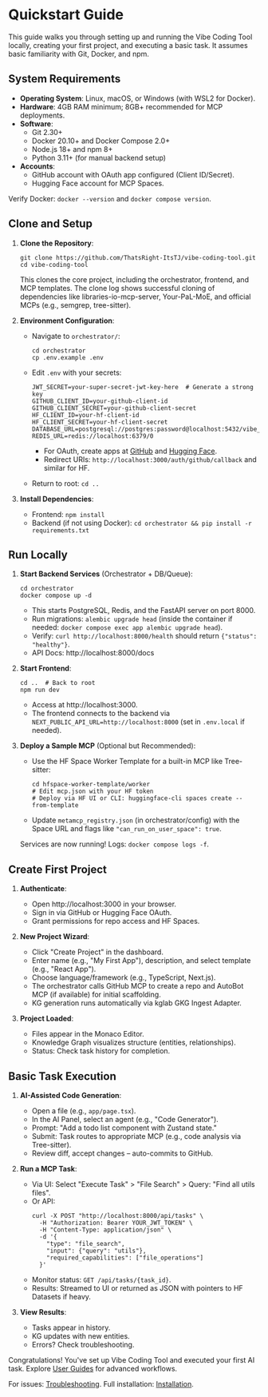 # Quickstart Guide

This guide walks you through setting up and running the Vibe Coding Tool locally, creating your first project, and executing a basic task. It assumes basic familiarity with Git, Docker, and npm.

## System Requirements

- **Operating System**: Linux, macOS, or Windows (with WSL2 for Docker).
- **Hardware**: 4GB RAM minimum; 8GB+ recommended for MCP deployments.
- **Software**:
  - Git 2.30+
  - Docker 20.10+ and Docker Compose 2.0+
  - Node.js 18+ and npm 8+
  - Python 3.11+ (for manual backend setup)
- **Accounts**:
  - GitHub account with OAuth app configured (Client ID/Secret).
  - Hugging Face account for MCP Spaces.

Verify Docker: `docker --version` and `docker compose version`.

## Clone and Setup

1. **Clone the Repository**:
   ```
   git clone https://github.com/ThatsRight-ItsTJ/vibe-coding-tool.git
   cd vibe-coding-tool
   ```

   This clones the core project, including the orchestrator, frontend, and MCP templates. The clone log shows successful cloning of dependencies like libraries-io-mcp-server, Your-PaL-MoE, and official MCPs (e.g., semgrep, tree-sitter).

2. **Environment Configuration**:
   - Navigate to `orchestrator/`:
     ```
     cd orchestrator
     cp .env.example .env
     ```
   - Edit `.env` with your secrets:
     ```
     JWT_SECRET=your-super-secret-jwt-key-here  # Generate a strong key
     GITHUB_CLIENT_ID=your-github-client-id
     GITHUB_CLIENT_SECRET=your-github-client-secret
     HF_CLIENT_ID=your-hf-client-id
     HF_CLIENT_SECRET=your-hf-client-secret
     DATABASE_URL=postgresql://postgres:password@localhost:5432/vibe_coding_tool
     REDIS_URL=redis://localhost:6379/0
     ```
     - For OAuth, create apps at [GitHub](https://github.com/settings/developers) and [Hugging Face](https://huggingface.co/settings/tokens).
     - Redirect URIs: `http://localhost:3000/auth/github/callback` and similar for HF.

   - Return to root: `cd ..`

3. **Install Dependencies**:
   - Frontend: `npm install`
   - Backend (if not using Docker): `cd orchestrator && pip install -r requirements.txt`

## Run Locally

1. **Start Backend Services** (Orchestrator + DB/Queue):
   ```
   cd orchestrator
   docker compose up -d
   ```
   - This starts PostgreSQL, Redis, and the FastAPI server on port 8000.
   - Run migrations: `alembic upgrade head` (inside the container if needed: `docker compose exec app alembic upgrade head`).
   - Verify: `curl http://localhost:8000/health` should return `{"status": "healthy"}`.
   - API Docs: http://localhost:8000/docs

2. **Start Frontend**:
   ```
   cd ..  # Back to root
   npm run dev
   ```
   - Access at http://localhost:3000.
   - The frontend connects to the backend via `NEXT_PUBLIC_API_URL=http://localhost:8000` (set in `.env.local` if needed).

3. **Deploy a Sample MCP** (Optional but Recommended):
   - Use the HF Space Worker Template for a built-in MCP like Tree-sitter:
     ```
     cd hfspace-worker-template/worker
     # Edit mcp.json with your HF token
     # Deploy via HF UI or CLI: huggingface-cli spaces create --from-template
     ```
   - Update `metamcp_registry.json` (in orchestrator/config) with the Space URL and flags like `"can_run_on_user_space": true`.

   Services are now running! Logs: `docker compose logs -f`.

## Create First Project

1. **Authenticate**:
   - Open http://localhost:3000 in your browser.
   - Sign in via GitHub or Hugging Face OAuth.
   - Grant permissions for repo access and HF Spaces.

2. **New Project Wizard**:
   - Click "Create Project" in the dashboard.
   - Enter name (e.g., "My First App"), description, and select template (e.g., "React App").
   - Choose language/framework (e.g., TypeScript, Next.js).
   - The orchestrator calls GitHub MCP to create a repo and AutoBot MCP (if available) for initial scaffolding.
   - KG generation runs automatically via kglab GKG Ingest Adapter.

3. **Project Loaded**:
   - Files appear in the Monaco Editor.
   - Knowledge Graph visualizes structure (entities, relationships).
   - Status: Check task history for completion.

## Basic Task Execution

1. **AI-Assisted Code Generation**:
   - Open a file (e.g., `app/page.tsx`).
   - In the AI Panel, select an agent (e.g., "Code Generator").
   - Prompt: "Add a todo list component with Zustand state."
   - Submit: Task routes to appropriate MCP (e.g., code analysis via Tree-sitter).
   - Review diff, accept changes – auto-commits to GitHub.

2. **Run a MCP Task**:
   - Via UI: Select "Execute Task" > "File Search" > Query: "Find all utils files".
   - Or API: 
     ```
     curl -X POST "http://localhost:8000/api/tasks" \
       -H "Authorization: Bearer YOUR_JWT_TOKEN" \
       -H "Content-Type: application/json" \
       -d '{
         "type": "file_search",
         "input": {"query": "utils"},
         "required_capabilities": ["file_operations"]
       }'
     ```
   - Monitor status: `GET /api/tasks/{task_id}`.
   - Results: Streamed to UI or returned as JSON with pointers to HF Datasets if heavy.

3. **View Results**:
   - Tasks appear in history.
   - KG updates with new entities.
   - Errors? Check troubleshooting.

Congratulations! You've set up Vibe Coding Tool and executed your first AI task. Explore [User Guides](../user-guides/workflows.md) for advanced workflows.

For issues: [Troubleshooting](troubleshooting.md). Full installation: [Installation](installation.md).